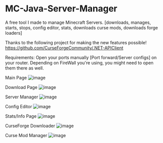 # MC-Java-Server-Manager
A free tool I made to manage Minecraft Servers.
[downloads, manages, starts, stops, config editor, stats, downloads curse mods, downloads forge loaders]

Thanks to the following project for making the new features possible!
https://github.com/CurseForgeCommunity/.NET-APIClient

Requirements: Open your ports manually [Port forward/Server configs] on your router.
Depending on FireWall you're using, you might need to open them there as well.

Main Page
![image](https://github.com/RedDot-3ND7355/MC-Java-Server-Manager/assets/6676924/94fe8361-14bc-417b-8540-ef20d7a4a428)

Download Page
![image](https://github.com/RedDot-3ND7355/MC-Java-Server-Manager/assets/6676924/7d27fcad-c08d-4961-a45f-ece0f48f6e54)

Server Manager
![image](https://github.com/RedDot-3ND7355/MC-Java-Server-Manager/assets/6676924/70eb07ab-8259-4330-ae52-75bc6a7f3b3e)

Config Editor
![image](https://github.com/RedDot-3ND7355/MC-Java-Server-Manager/assets/6676924/4a8a7088-304e-49dd-b353-a40cdc7762a8)

Stats/Info Page
![image](https://github.com/RedDot-3ND7355/MC-Java-Server-Manager/assets/6676924/c4b344fe-068b-4893-8293-99e6b9f54e75)

CurseForge Downloader
![image](https://github.com/RedDot-3ND7355/MC-Java-Server-Manager/assets/6676924/279136a0-a9ba-47ce-828d-81fff05dc41b)

Curse Mod Manager
![image](https://github.com/RedDot-3ND7355/MC-Java-Server-Manager/assets/6676924/2ddda12a-c6de-4ab8-aacd-04f5f8b3b163)
